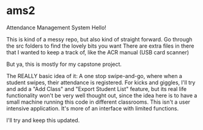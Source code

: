 # ams2
Attendance Management System 
Hello! 

This is kind of a messy repo, but also kind of straight forward. Go through the src folders to find the lovely bits you want
There are extra files in there that I wanted to keep a track of, like the ACR manual (USB card scanner)

But ya, this is mostly for my capstone project. 

The REALLY basic idea of it: A one stop swipe-and-go, where when a student swipes, their attendance is registered. 
For kicks and giggles, I'll try and add a "Add Class" and "Export Student List" feature, but its real life functionality won't be 
very well thought out, since the idea here is to have a small machine running this code in different classrooms. This isn't a 
user intensive application. It's more of an interface with limited functions. 

I'll try and keep this updated. 
